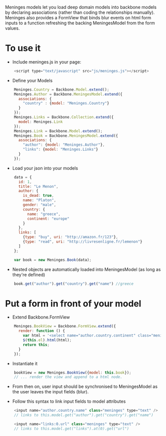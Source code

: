 Meninges models let you load deep domain models into backbone models by declaring associations (rather than coding the relationships manually).
Meninges also provides a FormView that binds blur events on html form inputs to a function refreshing the backing MeningesModel from the form values.

# To use it

* Include meninges.js in your page:

```javascript
    <script type="text/javascript" src="js/meninges.js"></script>
```

* Define your Models

```javascript
    Meninges.Country = Backbone.Model.extend();
    Meninges.Author = Backbone.MeningesModel.extend({
      associations: {
        "country" : {model: "Meninges.Country"}
      }
    });
    Meninges.Links = Backbone.Collection.extend({
      model: Meninges.Link
    });
    Meninges.Link = Backbone.Model.extend();
    Meninges.Book = Backbone.MeningesModel.extend({
      associations: {
        "author": {model: "Meninges.Author"},
        "links": {model: "Meninges.Links"}
      }
    });
```

* Load your json into your models

```javascript
    data = {
      id: 1,
      title: "Le Menon",
      author: {
        is_dead: true,
        name: "Platon",
        gender: "male",
        country: {
          name: "greece",
          continent: "europe"
        }
      },
      links: [
        {type: "buy", uri: "http://amazon.fr/123"},
        {type: "read", uri: "http://livresenligne.fr/lemenon"}
      ]
    };

    var book = new Meninges.Book(data);
```

* Nested objects are automatically loaded into MeningesModel (as long as they're defined)

```javascript
    book.get("author").get("country").get("name") //greece
```

# Put a form in front of your model
* Extend Backbone.FormView

```javascript
    Meninges.BookView = Backbone.FormView.extend({
      render: function () {
        var html = '<select name="author.country.continent" class="meninges">';
        $(this.el).html(html);
        return this;
      }
    });
```

* Instantiate it

```javascript
    bookView = new Meninges.BookView({model: this.book});
    // ... render the view and append to a html node.
```

* From then on, user input should be synchronised to MeningesModel as the user leaves the input fields (blur).

* Follow this syntax to link input fields to model attributes

```javascript
    <input name="author.country.name" class="meninges" type="text" />
    // links to this.model.get("author").get("country").get("name")

    <input name="links:0.url" class="meninges" type="text" />
    // links to this.model.get("links").at(0).get("url")
```